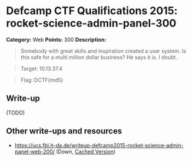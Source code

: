 # Defcamp CTF Qualifications 2015: rocket-science-admin-panel-300

**Category:** Web
**Points:** 300
**Description:**

> Somebody with great skills and inspiration created a user system. Is this safe for a multi million dollar business? He says it is. I doubt.

> Target: 10.13.37.4

> Flag: DCTF{md5}


## Write-up

(TODO)

## Other write-ups and resources

* <https://ucs.fbi.h-da.de/writeup-defcamp2015-rocket-science-admin-panel-web-200/> (Down, [Cached Version](http://webcache.googleusercontent.com/search?q=cache:T1vTKzR3_-8J:https://ucs.fbi.h-da.de/writeup-defcamp2015-rocket-science-admin-panel-web-200/&num=1&hl=en&gl=de&strip=1&vwsrc=0))
